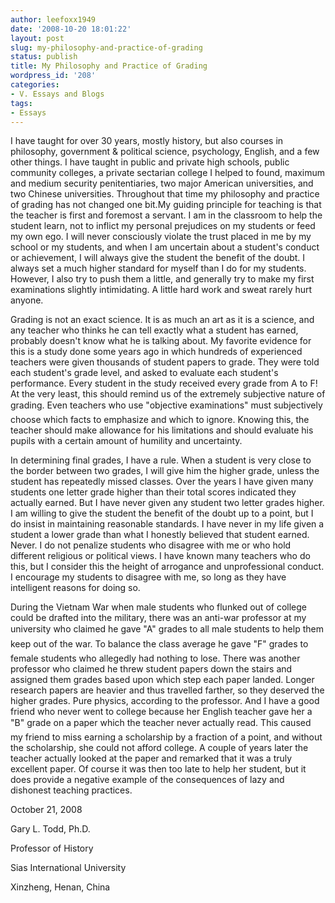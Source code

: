 ```yaml
---
author: leefoxx1949
date: '2008-10-20 18:01:22'
layout: post
slug: my-philosophy-and-practice-of-grading
status: publish
title: My Philosophy and Practice of Grading
wordpress_id: '208'
categories:
- V. Essays and Blogs
tags:
- Essays
---
```


I have taught for over 30 years, mostly history, but also courses in
philosophy, government & political science, psychology, English, and a few
other things. I have taught in public and private high schools, public
community colleges, a private sectarian college I helped to found, maximum and
medium security penitentiaries, two major American universities, and two
Chinese universities. Throughout that time my philosophy and practice of
grading has not changed one bit.My guiding principle for teaching is that the
teacher is first and foremost a servant. I am in the classroom to help the
student learn, not to inflict my personal prejudices on my students or feed my
own ego. I will never consciously violate the trust placed in me by my school
or my students, and when I am uncertain about a student's conduct or
achievement, I will always give the student the benefit of the doubt. I always
set a much higher standard for myself than I do for my students. However, I
also try to push them a little, and generally try to make my first
examinations slightly intimidating. A little hard work and sweat rarely hurt
anyone.

Grading is not an exact science. It is as much an art as it is a science, and
any teacher who thinks he can tell exactly what a student has earned, probably
doesn't know what he is talking about. My favorite evidence for this is a
study done some years ago in which hundreds of experienced teachers were given
thousands of student papers to grade. They were told each student's grade
level, and asked to evaluate each student's performance. Every student in the
study received every grade from A to F! At the very least, this should remind
us of the extremely subjective nature of grading. Even teachers who use
"objective examinations" must subjectively choose which facts to emphasize
and which to ignore. Knowing this, the teacher should make allowance for his
limitations and should evaluate his pupils with a certain amount of humility
and uncertainty.

In determining final grades, I have a rule. When a student is very close to
the border between two grades, I will give him the higher grade, unless the
student has repeatedly missed classes. Over the years I have given many
students one letter grade higher than their total scores indicated they
actually earned. But I have never given any student two letter grades higher.
I am willing to give the student the benefit of the doubt up to a point, but I
do insist in maintaining reasonable standards. I have never in my life given a
student a lower grade than what I honestly believed that student earned.
Never. I do not penalize students who disagree with me or who hold different
religious or political views. I have known many teachers who do this, but I
consider this the height of arrogance and unprofessional conduct. I encourage
my students to disagree with me, so long as they have intelligent reasons for
doing so.

During the Vietnam War when male students who flunked out of college could be
drafted into the military, there was an anti-war professor at my university
who claimed he gave "A" grades to all male students to help them keep out of
the war. To balance the class average he gave "F" grades to female students
who allegedly had nothing to lose. There was another professor who claimed he
threw student papers down the stairs and assigned them grades based upon which
step each paper landed. Longer research papers are heavier and thus travelled
farther, so they deserved the higher grades. Pure physics, according to the
professor. And I have a good friend who never went to college because her
English teacher gave her a "B" grade on a paper which the teacher never
actually read. This caused my friend to miss earning a scholarship by a
fraction of a point, and without the scholarship, she could not afford
college. A couple of years later the teacher actually looked at the paper and
remarked that it was a truly excellent paper. Of course it was then too late
to help her student, but it does provide a negative example of the
consequences of lazy and dishonest teaching practices.

October 21, 2008

Gary L. Todd, Ph.D.

Professor of History

Sias International University

Xinzheng, Henan, China

